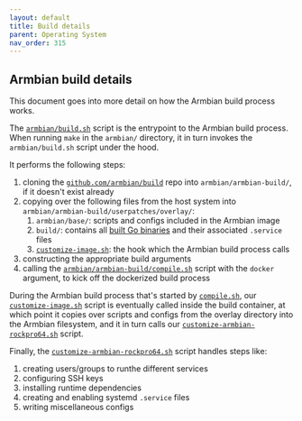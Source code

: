 ```yaml
---
layout: default
title: Build details
parent: Operating System
nav_order: 315
---
```

## Armbian build details

This document goes into more detail on how the Armbian build process works.

The [`armbian/build.sh`](https://github.com/digitalbitbox/bitbox-base/blob/master/armbian/build.sh) script is the entrypoint to the Armbian build process. When running `make` in the `armbian/` directory, it in turn invokes the `armbian/build.sh` script under the hood.

It performs the following steps:

1. cloning the [`github.com/armbian/build`](https://github.com/armbian/build/) repo into `armbian/armbian-build/`, if it doesn't exist already
1. copying over the following files from the host system into `armbian/armbian-build/userpatches/overlay/`:
    1. `armbian/base/`: scripts and configs included in the Armbian image
    1. `build/`: contains all [built Go binaries](/go-apps.md) and their associated `.service` files
    1. [`customize-image.sh`](https://github.com/digitalbitbox/bitbox-base/blob/master/armbian/base/build/customize-image.sh): the hook which the Armbian build process calls
1. constructing the appropriate build arguments
1. calling the [`armbian/armbian-build/compile.sh`](https://github.com/armbian/build/blob/master/compile.sh) script with the `docker` argument, to kick off the dockerized build process

During the Armbian build process that's started by [`compile.sh`](https://github.com/armbian/build/blob/master/compile.sh), our [`customize-image.sh`](https://github.com/digitalbitbox/bitbox-base/blob/master/armbian/base/build/customize-image.sh) script is eventually called inside the build container, at which point it copies over scripts and configs from the overlay directory into the Armbian filesystem, and it in turn calls our [`customize-armbian-rockpro64.sh`](https://github.com/digitalbitbox/bitbox-base/blob/master/armbian/base/build/customize-armbian-rockpro64.sh) script.

Finally, the [`customize-armbian-rockpro64.sh`](https://github.com/digitalbitbox/bitbox-base/blob/master/armbian/base/build/customize-armbian-rockpro64.sh) script handles steps like:
1. creating users/groups to runthe different services
1. configuring SSH keys
1. installing runtime dependencies
1. creating and enabling systemd `.service` files
1. writing miscellaneous configs

